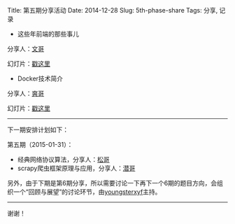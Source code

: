 Title: 第五期分享活动
Date: 2014-12-28
Slug: 5th-phase-share
Tags: 分享, 记录

- 这些年前端的那些事儿

分享人：[文哥](https://github.com/gejiawen)

幻灯片：[戳这里](http://gejiawen.github.io/labs/slides/things-for-fe-in-these-years/#/)


- Docker技术简介

分享人：[爽哥](https://github.com/seanluo)

幻灯片：[戳这里](http://pan.baidu.com/s/1mgp7Duo)

------

下一期安排计划如下：

第五期（2015-01-31）：

- 经典网络协议算法，分享人：[松哥](https://github.com/aachenxiaosong)
- scrapy爬虫框架原理与应用，分享人：[潜哥](https://github.com/qian-zhu)

另外，由于下期是第6期分享，所以需要讨论一下再下一个6期的题目方向，会组织一个“回顾与展望”的讨论环节，由[youngsterxyf](https://github.com/youngsterxyf)主持。

-----

谢谢！